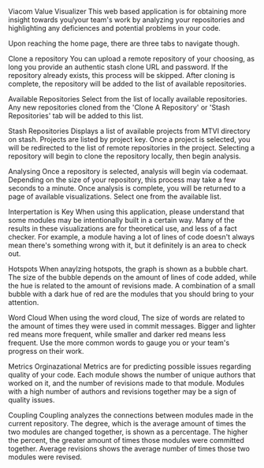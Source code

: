 Viacom Value Visualizer
This web based application is for obtaining more insight towards you/your team's work by analyzing your repositories and highlighting any deficiences and potential problems in your code.

Upon reaching the home page, there are three tabs to navigate though.

Clone a repository
You can upload a remote repository of your choosing, as long you provide an authentic stash clone URL and password. If the repository already exists, this process will be skipped. After cloning is complete, the repository will be added to the list of available repositories.

Available Repositories
Select from the list of locally available repositories. Any new repositories cloned from the 'Clone A Repository' or 'Stash Repositories' tab will be added to this list.

Stash Repositories
Displays a list of available projects from MTVI directory on stash. Projects are listed by project key. Once a project is selected, you will be redirected to the list of remote repositories in the project. Selecting a repository will begin to clone the repository locally, then begin analysis.

Analysing
Once a repository is selected, analysis will begin via codemaat. Depending on the size of your repository, this process may take a few seconds to a minute. Once analysis is complete, you will be returned to a page of available visualizations. Select one from the available list.

Interpertation is Key
When using this application, please understand that some modules may be intentionally built in a certain way. Many of the results in these visualizations are for theoretical use, and less of a fact checker. For example, a module having a lot of lines of code doesn't always mean there's something wrong with it, but it definitely is an area to check out.

Hotspots
When anaylzing hotspots, the graph is shown as a bubble chart. The size of the bubble depends on the amount of lines of code added, while the hue is related to the amount of revisions made. A combination of a small bubble with a dark hue of red are the modules that you should bring to your attention.

Word Cloud
When using the word cloud, The size of words are related to the amount of times they were used in commit messages. Bigger and lighter red means more frequent, while smaller and darker red means less frequent. Use the more common words to gauge you or your team's progress on their work.

Metrics
Orginazational Metrics are for predicting possible issues regarding quality of your code. Each module shows the number of unique authors that worked on it, and the number of revisions made to that module. Modules with a high number of authors and revisions together may be a sign of quality issues.

Coupling
Coupling analyzes the connections between modules made in the current repository. The degree, which is the average amount of times the two modules are changed together, is shown as a percentage. The higher the percent, the greater amount of times those modules were committed together. Average revisions shows the average number of times those two modules were revised.